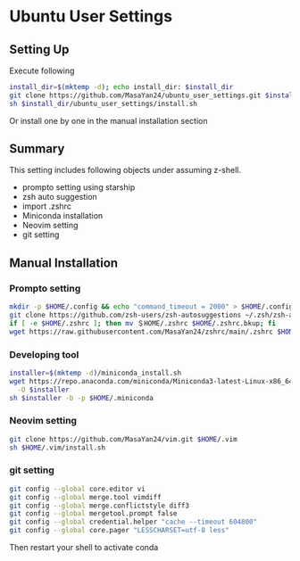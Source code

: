 # Ubuntu User Settings

## Setting Up
Execute following
```sh
install_dir=$(mktemp -d); echo install_dir: $install_dir
git clone https://github.com/MasaYan24/ubuntu_user_settings.git $install_dir/ubuntu_user_settings/
sh $install_dir/ubuntu_user_settings/install.sh
```

Or install one by one in the manual installation section

## Summary
This setting includes following objects under assuming z-shell.

- prompto setting using starship
- zsh auto suggestion
- import .zshrc
- Miniconda installation
- Neovim setting
- git setting

## Manual Installation

### Prompto setting
```sh
mkdir -p $HOME/.config && echo "command_timeout = 2000" > $HOME/.config/starship.toml
git clone https://github.com/zsh-users/zsh-autosuggestions ~/.zsh/zsh-autosuggestions
if [ -e $HOME/.zshrc ]; then mv ＄HOME/.zshrc $HOME/.zshrc.bkup; fi
wget https://raw.githubusercontent.com/MasaYan24/zshrc/main/.zshrc $HOME/.zshrc
```

### Developing tool
```sh
installer=$(mktemp -d)/miniconda_install.sh
wget https://repo.anaconda.com/miniconda/Miniconda3-latest-Linux-x86_64.sh \
  -O $installer
sh $installer -b -p $HOME/.miniconda
```

### Neovim setting
```sh
git clone https://github.com/MasaYan24/vim.git $HOME/.vim
sh $HOME/.vim/install.sh
```

### git setting
```sh
git config --global core.editor vi
git config --global merge.tool vimdiff
git config --global merge.conflictstyle diff3
git config --global mergetool.prompt false
git config --global credential.helper "cache --timeout 604800"
git config --global core.pager "LESSCHARSET=utf-8 less"
```

Then restart your shell to activate conda
